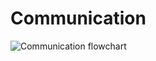 # Communication 

![Communication flowchart](https://cdn.rawgit.com/Argonne-National-Laboratory/meg-server/master/docs/images/Communication.svg)
